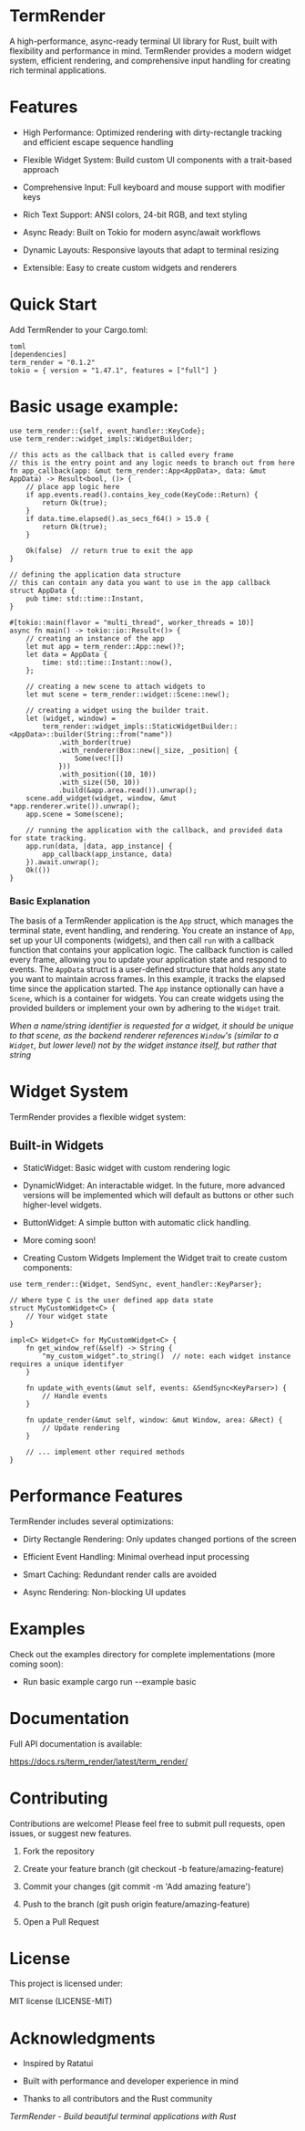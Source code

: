 # **TermRender**
A high-performance, async-ready terminal UI library for Rust, built with flexibility and performance in mind. TermRender provides a modern widget system, efficient rendering, and comprehensive input handling for creating rich terminal applications.

# Features
* High Performance: Optimized rendering with dirty-rectangle tracking and efficient escape sequence handling

* Flexible Widget System: Build custom UI components with a trait-based approach

* Comprehensive Input: Full keyboard and mouse support with modifier keys

* Rich Text Support: ANSI colors, 24-bit RGB, and text styling

* Async Ready: Built on Tokio for modern async/await workflows

* Dynamic Layouts: Responsive layouts that adapt to terminal resizing

* Extensible: Easy to create custom widgets and renderers

# Quick Start
Add TermRender to your Cargo.toml:
```
toml
[dependencies]
term_render = "0.1.2"
tokio = { version = "1.47.1", features = ["full"] }
```

# Basic usage example:

```
use term_render::{self, event_handler::KeyCode};
use term_render::widget_impls::WidgetBuilder;

// this acts as the callback that is called every frame
// this is the entry point and any logic needs to branch out from here
fn app_callback(app: &mut term_render::App<AppData>, data: &mut AppData) -> Result<bool, ()> {
    // place app logic here
    if app.events.read().contains_key_code(KeyCode::Return) {
        return Ok(true);
    }
    if data.time.elapsed().as_secs_f64() > 15.0 {
        return Ok(true);
    }
    
    Ok(false)  // return true to exit the app
}

// defining the application data structure
// this can contain any data you want to use in the app callback
struct AppData {
    pub time: std::time::Instant,
}

#[tokio::main(flavor = "multi_thread", worker_threads = 10)]
async fn main() -> tokio::io::Result<()> {
    // creating an instance of the app
    let mut app = term_render::App::new()?;
    let data = AppData {
        time: std::time::Instant::now(),
    };
    
    // creating a new scene to attach widgets to
    let mut scene = term_render::widget::Scene::new();
    
    // creating a widget using the builder trait.
    let (widget, window) =
        term_render::widget_impls::StaticWidgetBuilder::<AppData>::builder(String::from("name"))
            .with_border(true)
            .with_renderer(Box::new(|_size, _position| {
                Some(vec![])
            }))
            .with_position((10, 10))
            .with_size((50, 10))
            .build(&app.area.read()).unwrap();
    scene.add_widget(widget, window, &mut *app.renderer.write()).unwrap();
    app.scene = Some(scene);
    
    // running the application with the callback, and provided data for state tracking.
    app.run(data, |data, app_instance| {
        app_callback(app_instance, data)
    }).await.unwrap();
    Ok(())
}
```

### Basic Explanation
The basis of a TermRender application is the `App` struct, which manages the terminal state, event handling, and rendering. You create an instance of `App`, set up your UI components (widgets), and then call `run` with a callback function that contains your application logic.
The callback function is called every frame, allowing you to update your application state and respond to events.
The `AppData` struct is a user-defined structure that holds any state you want to maintain across frames. In this example, it tracks the elapsed time since the application started.
The `App` instance optionally can have a `Scene`, which is a container for widgets. You can create widgets using the provided builders or implement your own by adhering to the `Widget` trait.

*When a name/string identifier is requested for a widget, it should be unique to that scene, as the backend renderer references `Window`'s (similar to a `Widget`, but lower level) not by the widget instance itself, but rather that string*

# Widget System
TermRender provides a flexible widget system:

## Built-in Widgets
* StaticWidget: Basic widget with custom rendering logic
* DynamicWidget: An interactable widget. In the future, more advanced versions will be implemented which will default as buttons or other such higher-level widgets.
* ButtonWidget: A simple button with automatic click handling.
* More coming soon!

* Creating Custom Widgets
Implement the Widget trait to create custom components:

```
use term_render::{Widget, SendSync, event_handler::KeyParser};

// Where type C is the user defined app data state
struct MyCustomWidget<C> {
    // Your widget state
}

impl<C> Widget<C> for MyCustomWidget<C> {
    fn get_window_ref(&self) -> String {
        "my_custom_widget".to_string()  // note: each widget instance requires a unique identifyer
    }
    
    fn update_with_events(&mut self, events: &SendSync<KeyParser>) {
        // Handle events
    }
    
    fn update_render(&mut self, window: &mut Window, area: &Rect) {
        // Update rendering
    }
    
    // ... implement other required methods
}
```
# Performance Features
TermRender includes several optimizations:

* Dirty Rectangle Rendering: Only updates changed portions of the screen

* Efficient Event Handling: Minimal overhead input processing

* Smart Caching: Redundant render calls are avoided

* Async Rendering: Non-blocking UI updates

# Examples
Check out the examples directory for complete implementations (more coming soon):

- Run basic example
cargo run --example basic

# Documentation
Full API documentation is available:

https://docs.rs/term_render/latest/term_render/

# Contributing
Contributions are welcome! Please feel free to submit pull requests, open issues, or suggest new features.

1. Fork the repository

2. Create your feature branch (git checkout -b feature/amazing-feature)

3. Commit your changes (git commit -m 'Add amazing feature')

4. Push to the branch (git push origin feature/amazing-feature)

5. Open a Pull Request

# License
This project is licensed under:

MIT license (LICENSE-MIT)

# Acknowledgments
* Inspired by Ratatui

* Built with performance and developer experience in mind

* Thanks to all contributors and the Rust community

*TermRender - Build beautiful terminal applications with Rust*